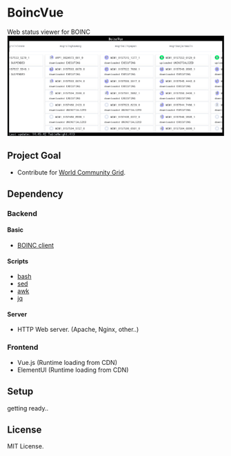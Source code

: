 # BoincVue
Web status viewer for BOINC
![BoincVue image](BoincVue.png)

## Project Goal
- Contribute for [World Community Grid](https://www.worldcommunitygrid.org/).

## Dependency
### Backend
#### Basic
- [BOINC client](https://packages.debian.org/stable/boinc-client)

#### Scripts
- [bash](https://packages.debian.org/stable/bash)
- [sed](https://packages.debian.org/stable/sed)
- [awk](https://packages.debian.org/stable/gawk)
- [jq](https://packages.debian.org/stable/jq)

#### Server
- HTTP Web server. (Apache, Nginx, other..)

### Frontend
- Vue.js (Runtime loading from CDN)
- ElementUI (Runtime loading from CDN)

## Setup
getting ready..

## License
MIT License.
